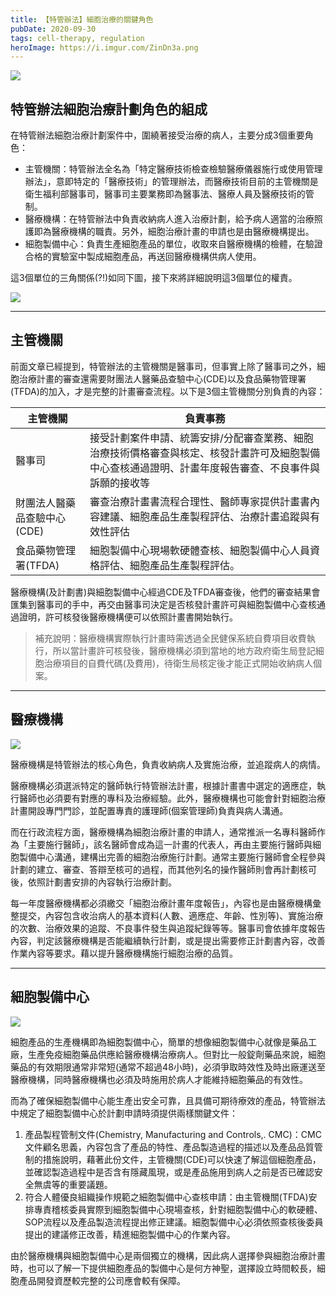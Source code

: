 ```yaml
---
title: 【特管辦法】細胞治療的關鍵角色
pubDate: 2020-09-30
tags: cell-therapy, regulation
heroImage: https://i.imgur.com/ZinDn3a.png
---
```


![](https://i.imgur.com/ZinDn3a.png)

## 特管辦法細胞治療計劃角色的組成
在特管辦法細胞治療計劃案件中，圍繞著接受治療的病人，主要分成3個重要角色：
- 主管機關：特管辦法全名為「特定醫療技術檢查檢驗醫療儀器施行或使用管理辦法」，意即特定的「醫療技術」的管理辦法，而醫療技術目前的主管機關是衛生福利部醫事司，醫事司主要業務即為醫事法、醫療人員及醫療技術的管制。
- 醫療機構：在特管辦法中負責收納病人進入治療計劃，給予病人適當的治療照護即為醫療機構的職責。另外，細胞治療計畫的申請也是由醫療機構提出。
- 細胞製備中心：負責生產細胞產品的單位，收取來自醫療機構的檢體，在驗證合格的實驗室中製成細胞產品，再送回醫療機構供病人使用。

這3個單位的三角關係(?!)如同下圖，接下來將詳細說明這3個單位的權責。

![](https://i.imgur.com/BxE1ygR.png)

---

## 主管機關

前面文章已經提到，特管辦法的主管機關是醫事司，但事實上除了醫事司之外，細胞治療計畫的審查還需要財團法人醫藥品查驗中心(CDE)以及食品藥物管理署(TFDA)的加入，才是完整的計畫審查流程。以下是3個主管機關分別負責的內容：

主管機關|負責事務
---|---
醫事司|接受計劃案件申請、統籌安排/分配審查業務、細胞治療技術價格審查與核定、核發計畫許可及細胞製備中心查核通過證明、計畫年度報告審查、不良事件與訴願的接收等
財團法人醫藥品查驗中心(CDE)|審查治療計畫書流程合理性、醫師專家提供計畫書內容建議、細胞產品生產製程評估、治療計畫追蹤與有效性評估
食品藥物管理署(TFDA)|細胞製備中心現場軟硬體查核、細胞製備中心人員資格評估、細胞產品生產製程評估。

醫療機構(及計劃書)與細胞製備中心經過CDE及TFDA審查後，他們的審查結果會匯集到醫事司的手中，再交由醫事司決定是否核發計畫許可與細胞製備中心查核通過證明，許可核發後醫療機構便可以依照計畫書開始執行。

> 補充說明：醫療機構實際執行計畫時需透過全民健保系統自費項目收費執行，所以當計畫許可核發後，醫療機構必須到當地的地方政府衛生局登記細胞治療項目的自費代碼(及費用)，待衛生局核定後才能正式開始收納病人個案。

---

## 醫療機構

![](https://i.imgur.com/ZGUKxJm.png)

醫療機構是特管辦法的核心角色，負責收納病人及實施治療，並追蹤病人的病情。

醫療機構必須選派特定的醫師執行特管辦法計畫，根據計畫書中選定的適應症，執行醫師也必須要有對應的專科及治療經驗。此外，醫療機構也可能會針對細胞治療計畫開設專門門診，並配置專責的護理師(個案管理師)負責與病人溝通。

而在行政流程方面，醫療機構為細胞治療計畫的申請人，通常推派一名專科醫師作為「主要施行醫師」，該名醫師會成為這一計畫的代表人，再由主要施行醫師與細胞製備中心溝通，建構出完善的細胞治療施行計劃。通常主要施行醫師會全程參與計劃的建立、審查、答辯至核可的過程，而其他列名的操作醫師則會再計劃核可後，依照計劃書安排的內容執行治療計劃。

每一年度醫療機構都必須繳交「細胞治療計畫年度報告」，內容也是由醫療機構彙整提交，內容包含收治病人的基本資料(人數、適應症、年齡、性別等)、實施治療的次數、治療效果的追蹤、不良事件發生與追蹤紀錄等等。醫事司會依據年度報告內容，判定該醫療機構是否能繼續執行計劃，或是提出需要修正計劃書內容，改善作業內容等要求。藉以提升醫療機構施行細胞治療的品質。

---

## 細胞製備中心

![](https://i.imgur.com/Ili2rbg.png)

細胞產品的生產機構即為細胞製備中心，簡單的想像細胞製備中心就像是藥品工廠，生產免疫細胞藥品供應給醫療機構治療病人。但對比一般錠劑藥品來說，細胞藥品的有效期限通常非常短(通常不超過48小時)，必須爭取時效性及時出廠運送至醫療機構，同時醫療機構也必須及時施用於病人才能維持細胞藥品的有效性。

而為了確保細胞製備中心能生產出安全可靠，且具備可期待療效的產品，特管辦法中規定了細胞製備中心於計劃申請時須提供兩樣關鍵文件：
1. 產品製程管制文件(Chemistry, Manufacturing and Controls,. CMC)：CMC文件顧名思義，內容包含了產品的特性、產品製造過程的描述以及產品品質管制的措施說明，藉著此份文件，主管機關(CDE)可以快速了解這個細胞產品，並確認製造過程中是否含有隱藏風現，或是產品施用到病人之前是否已確認安全無虞等的重要議題。
2. 符合人體優良組織操作規範之細胞製備中心查核申請：由主管機關(TFDA)安排專責稽核委員實際到細胞製備中心現場查核，針對細胞製備中心的軟硬體、SOP流程以及產品製造流程提出修正建議。細胞製備中心必須依照查核後委員提出的建議修正改善，精進細胞製備中心的作業內容。

由於醫療機構與細胞製備中心是兩個獨立的機構，因此病人選擇參與細胞治療計畫時，也可以了解一下提供細胞產品的製備中心是何方神聖，選擇設立時間較長，細胞產品開發資歷較完整的公司應會較有保障。
